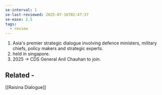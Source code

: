 ```yaml
---
se-interval: 1
se-last-reviewed: 2025-07-16T02:47:37
se-ease: 2.5
tags:
  - review
---
```

1. Asia's premier strategic dialogue involving defence ministers, military chiefs, policy makers and strategic experts.
2. held in singapore.
3. 2025 -> CDS General Anil Chauhan to join.

## Related - 
[[Raisina Dialogue]]